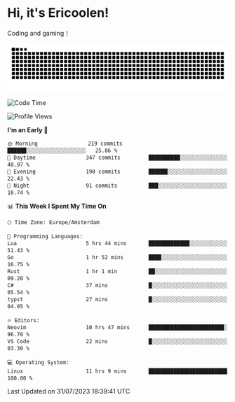 # Hi, it's Ericoolen!
Coding and gaming！

<picture>
  <source media="(prefers-color-scheme: dark)" srcset="https://raw.githubusercontent.com/Eric-Song-Nop/Eric-Song-Nop/output/github-contribution-grid-snake-dark.svg">
  <source media="(prefers-color-scheme: light)" srcset="https://raw.githubusercontent.com/Eric-Song-Nop/Eric-Song-Nop/output/github-contribution-grid-snake.svg">
  <img alt="github contribution grid snake animation" src="https://raw.githubusercontent.com/Eric-Song-Nop/Eric-Song-Nop/output/github-contribution-grid-snake.svg">
</picture>

<!--START_SECTION:waka-->
![Code Time](http://img.shields.io/badge/Code%20Time-916%20hrs%2026%20mins-blue)

![Profile Views](http://img.shields.io/badge/Profile%20Views-73-blue)

**I'm an Early 🐤** 

```text
🌞 Morning                219 commits         ██████░░░░░░░░░░░░░░░░░░░   25.86 % 
🌆 Daytime                347 commits         ██████████░░░░░░░░░░░░░░░   40.97 % 
🌃 Evening                190 commits         ██████░░░░░░░░░░░░░░░░░░░   22.43 % 
🌙 Night                  91 commits          ███░░░░░░░░░░░░░░░░░░░░░░   10.74 % 
```


📊 **This Week I Spent My Time On** 

```text
🕑︎ Time Zone: Europe/Amsterdam

💬 Programming Languages: 
Lua                      5 hrs 44 mins       █████████████░░░░░░░░░░░░   51.43 % 
Go                       1 hr 52 mins        ████░░░░░░░░░░░░░░░░░░░░░   16.75 % 
Rust                     1 hr 1 min          ██░░░░░░░░░░░░░░░░░░░░░░░   09.20 % 
C#                       37 mins             █░░░░░░░░░░░░░░░░░░░░░░░░   05.54 % 
typst                    27 mins             █░░░░░░░░░░░░░░░░░░░░░░░░   04.05 % 

🔥 Editors: 
Neovim                   10 hrs 47 mins      ████████████████████████░   96.70 % 
VS Code                  22 mins             █░░░░░░░░░░░░░░░░░░░░░░░░   03.30 % 

💻 Operating System: 
Linux                    11 hrs 9 mins       █████████████████████████   100.00 % 
```


 Last Updated on 31/07/2023 18:39:41 UTC
<!--END_SECTION:waka-->
